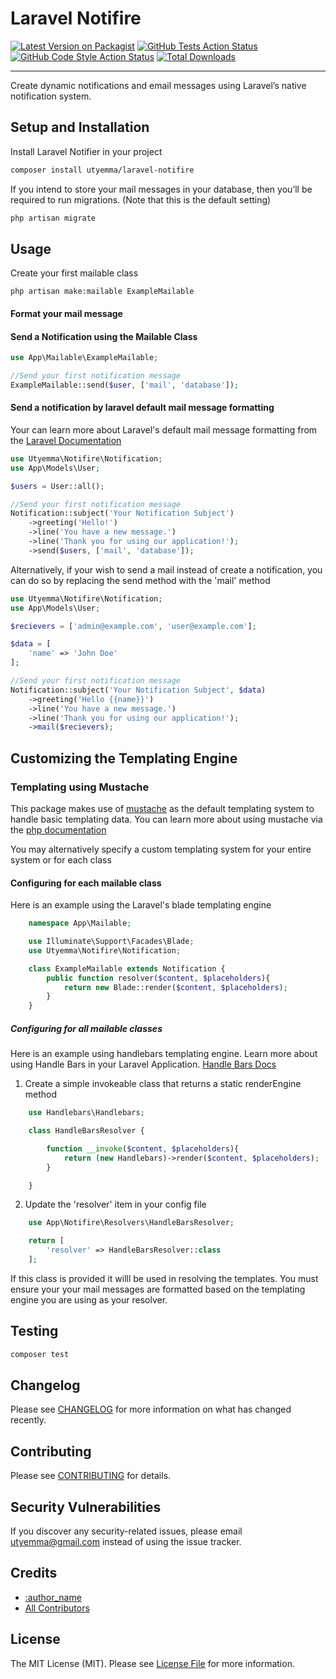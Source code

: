 # Laravel Notifire

[![Latest Version on Packagist](https://img.shields.io/packagist/v/utyemma/notifire.svg?style=flat-square)](https://packagist.org/packages/utyemma/notifire)
[![GitHub Tests Action Status](https://img.shields.io/github/actions/workflow/status/:vendor_slug/:package_slug/run-tests.yml?branch=main&label=tests&style=flat-square)](https://github.com/:vendor_slug/:package_slug/actions?query=workflow%3Arun-tests+branch%3Amain)
[![GitHub Code Style Action Status](https://img.shields.io/github/actions/workflow/status/:vendor_slug/:package_slug/fix-php-code-style-issues.yml?branch=main&label=code%20style&style=flat-square)](https://github.com/:vendor_slug/:package_slug/actions?query=workflow%3A"Fix+PHP+code+style+issues"+branch%3Amain)
[![Total Downloads](https://img.shields.io/packagist/dt/utyemma/notifire.svg?style=flat-square)](https://packagist.org/packages/utyemma/notifire)
<!--delete-->
---
Create dynamic notifications and email messages using Laravel’s native notification system.

## Setup and Installation
Install Laravel Notifier in your project

```bash
composer install utyemma/laravel-notifire
```

If you intend to store your mail messages in your database, then you’ll be required to run migrations. 
(Note that this is the default setting)

```bash
php artisan migrate
```

## Usage
Create your first mailable class

```
php artisan make:mailable ExampleMailable
```

#### Format your mail message



#### Send a Notification using the Mailable Class
```php
use App\Mailable\ExampleMailable;

//Send your first notification message
ExampleMailable::send($user, ['mail', 'database']);
```   

#### Send a notification by laravel default mail message formatting

Your can learn more about Laravel's default mail message formatting from the [Laravel Documentation](https://laravel.com/docs/11.x/notifications#formatting-mail-messages)

```php
use Utyemma\Notifire\Notification;
use App\Models\User;

$users = User::all();

//Send your first notification message
Notification::subject('Your Notification Subject')
    ->greeting('Hello!')
    ->line('You have a new message.')
    ->line('Thank you for using our application!');
    ->send($users, ['mail', 'database']);
```

Alternatively, if your wish to send a mail instead of create a notification, you can do so by replacing the send method with the 'mail' method

```php
use Utyemma\Notifire\Notification;
use App\Models\User;

$recievers = ['admin@example.com', 'user@example.com'];

$data = [
    'name' => 'John Doe'
];

//Send your first notification message
Notification::subject('Your Notification Subject', $data)
    ->greeting('Hello {{name}}')
    ->line('You have a new message.')
    ->line('Thank you for using our application!');
    ->mail($recievers);
```

## Customizing the Templating Engine

### Templating using Mustache
This package makes use of [mustache](https://mustache.github.io/) as the default templating system to handle basic templating data. You can learn more about using mustache via the [php documentation](https://github.com/bobthecow/mustache.php)

You may alternatively specify a custom templating system for your entire system or for each class

#### Configuring for each mailable class
Here is an example using the Laravel's blade templating engine

```php
    namespace App\Mailable;

    use Illuminate\Support\Facades\Blade;
    use Utyemma\Notifire\Notification;

    class ExampleMailable extends Notification {
        public function resolver($content, $placeholders){
            return new Blade::render($content, $placeholders);
        }
    }
```

##### Configuring for all mailable classes
Here is an example using handlebars templating engine. Learn more about using Handle Bars in your Laravel Application. [Handle Bars Docs](https://github.com/salesforce/handlebars-php)

1. Create a simple invokeable class that returns a static renderEngine method

```php
    use Handlebars\Handlebars;

    class HandleBarsResolver {

        function __invoke($content, $placeholders){
            return (new Handlebars)->render($content, $placeholders);
        }

    }
```

2. Update the 'resolver' item in your config file

```php
    use App\Notifire\Resolvers\HandleBarsResolver;

    return [
        'resolver' => HandleBarsResolver::class
    ];
```

If this class is provided it willl be used in resolving the templates. You must ensure your your mail messages are formatted based on the templating engine you are using as your resolver. 


## Testing
```bash
composer test
```

## Changelog

Please see [CHANGELOG](CHANGELOG.md) for more information on what has changed recently.

## Contributing

Please see [CONTRIBUTING](CONTRIBUTING.md) for details.

## Security Vulnerabilities

If you discover any security-related issues, please email  [utyemma@gmail.com](mailto:utyemma@gmail.com) instead of using the issue tracker.

## Credits

- [:author_name](https://github.com/:author_username)
- [All Contributors](../../contributors)

## License

The MIT License (MIT). Please see [License File](LICENSE.md) for more information.
